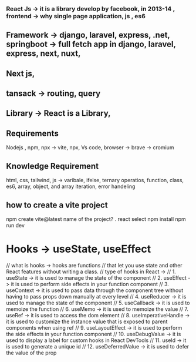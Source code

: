 ### React Js -> it is a library develop by facebook, in 2013-14 , frontend -> why single page application, js , es6
## Framework -> django, laravel, express, .net, springboot -> full fetch app in django, laravel, express, next, nuxt, 
## Next js, 
## tansack -> routing, query
## Library -> React is a Library, 

## Requirements 
Nodejs , npm, npx -> vite, npx, 
Vs code, browser -> brave -> cromium

## Knowledge Requirement
html, css, tailwind, js -> varibale, ifelse, ternary operatios, function, class, es6, array, object, and array iteration, error handeling 

## how to create a vite project
npm create vite@latest
name of the project? .
react select
npm install
npm run dev


# Hooks -> useState, useEffect
// what is hooks -> hooks are functions 
//                  that let you use state and other React features without writing a class.
// type of hooks in React ->
// 1. useState -> it is used to manage the state of the component
// 2. useEffect -> it is used to perform side effects in your function component
// 3. useContext -> it is used to pass data through the component tree without having to pass props down manually at every level
// 4. useReducer -> it is used to manage the state of the component
// 5. useCallback -> it is used to memoize the function
// 6. useMemo -> it is used to memoize the value
// 7. useRef -> it is used to access the dom element
// 8. useImperativeHandle -> it is used to customize the instance value that is exposed to parent components when using ref
// 9. useLayoutEffect -> it is used to perform the side effects in your function component
// 10. useDebugValue -> it is used to display a label for custom hooks in React DevTools
// 11. useId -> it is used to generate a unique id
// 12. useDeferredValue -> it is used to defer the value of the prop




